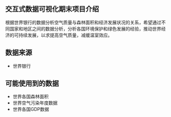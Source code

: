 ## 交互式数据可视化期末项目介绍
根据世界银行的数据分析空气质量与森林面积和经济发展状况的关系，希望通过不同国家和地区之间的数据分析，分析各国环境保护和绿色发展的经验，推动世界经济的可持续发展，以求提高空气质量，减缓温室效应。

## 数据来源
* 世界银行

## 可能使用到的数据
* 世界各国森林面积
* 世界空气污染年度数据
* 世界各国GDP数据
